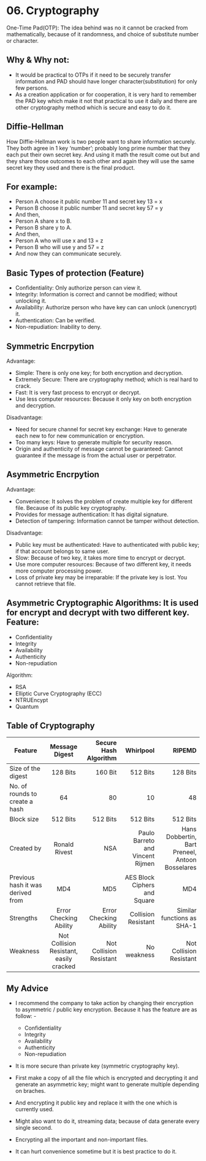 # 06. Cryptography

One-Time Pad(OTP): The idea behind was no it cannot be cracked from mathematically, because of it randomness, and choice of substitute number or character.

Why & Why not:
--------------
- It would be practical to OTPs if it need to be securely transfer information and PAD should have longer character(substitution) for only few persons.
- As a creation application or for cooperation, it is very hard to remember the PAD key which make it not that practical to use it daily and there are other cryptography method which is secure and easy to do it.

Diffie-Hellman
--------------
How Diffie-Hellman work is two people want to share information securely. They both agree in 1 key ‘number’; probably long prime number that they each put their own secret key. And using it math the result come out but and they share those outcomes to each other and again they will use the same secret key they used and there is the final product.

For example: 
------------
- Person A choose it public number 11 and secret key 13 = x
- Person B choose it public number 11 and secret key 57 = y
- And then,
- Person A share x to B.
- Person B share y to A.
- And then,
- Person A who will use x and 13 = z
- Person B who will use y and 57 = z
- And now they can communicate securely. 


Basic Types of protection (Feature)
-----------------------------------
- Confidentiality: Only authorize person can view it.
- Integrity: Information is correct and cannot be modified; without unlocking it.
- Availability: Authorize person who have key can can unlock (unencrypt) it.
- Authentication: Can be verified.
- Non-repudiation: Inability to deny.


Symmetric Encrpytion
--------------------
Advantage:
- Simple: There is only one key; for both encryption and decryption.
- Extremely Secure: There are cryptography method; which is real hard to crack.
- Fast: It is very fast process to encrypt or decrypt. 
- Use less computer resources: Because it only key on both encryption and decryption. 

Disadvantage:
- Need for secure channel for secret key exchange: Have to generate each new to for new communication or encryption.
- Too many keys: Have to generate multiple for security reason.
- Origin and authenticity of message cannot be guaranteed: Cannot guarantee if the message is from the actual user or perpetrator. 


Asymmetric Encrpytion
---------------------
Advantage:
- Convenience: It solves the problem of create multiple key for different file. Because of its public key cryptography. 
- Provides for message authentication: It has digital signature.
- Detection of tampering: Information cannot be tamper without detection.

Disadvantage:
- Public key must be authenticated: Have to authenticated with public key; if that account belongs to same user.
- Slow: Because of two key, it takes more time to encrypt or decrypt.
- Use more computer resources: Because of two different key, it needs more computer processing power.
- Loss of private key may be irreparable: If the private key is lost. You cannot retrieve that file.


Asymmetric Cryptographic Algorithms: It is used for encrypt and decrypt with two different key.
Feature:
--------
- Confidentiality
- Integrity
- Availability
- Authenticity
- Non-repudiation

Algorithm:
- RSA
- Elliptic Curve Cryptography (ECC)
- NTRUEncypt
- Quantum

Table of Cryptography
---------------------

| Feature        | Message Digest | Secure Hash Algorithm  | Whirlpool | RIPEMD |
| ------------- |:-------------:| -----:|-----:|-----:|
| Size of the digest| 128 Bits | 160 Bit | 512 Bits|128 Bits|
|No. of rounds to create a hash|	64|	80|	10|	48|
|Block size|512 Bits|512 Bits|512 Bits|512 Bits|
|Created by|	Ronald Rivest|	NSA|	Paulo Barreto and Vincent Rijmen|	Hans Dobbertin, Bart Preneel, Antoon Bosselares|
|Previous hash it was derived from|MD4|MD5|AES Block Ciphers and Square|MD4|
|Strengths|Error Checking Ability|Error Checking Ability|Collision Resistant|Similar functions as SHA-1|
|Weakness|Not Collision Resistant, easily cracked|Not Collision Resistant|No weakness|Not Collision Resistant|

My Advice
----------
- I recommend the company to take action by changing their encryption to asymmetric / public key encryption. Because it has the feature are as follow: -
  - Confidentiality
  - Integrity
  - Availability
  - Authenticity
  - Non-repudiation

- It is more secure than private key (symmetric cryptography key).
- First make a copy of all the file which is encrypted and decrypting it and generate an asymmetric key; might want to generate multiple depending on braches.
- And encrypting it public key and replace it with the one which is currently used. 
- Might also want to do it, streaming data; because of data generate every single second.
- Encrypting all the important and non-important files.
- It can hurt convenience sometime but it is best practice to do it.
